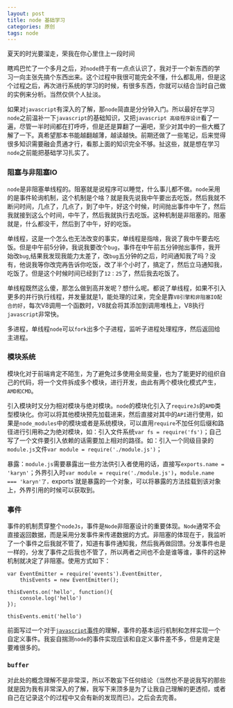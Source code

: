 ```yaml
---
layout: post
title: node 基础学习
categories: 原创
tags: node
---
```


夏天的时光要溜走，荣我在你心里住上一段时间

<!--more-->

瞎鸡巴忙了一个多月之后，对`node`终于有一点点认识了，我对于一个新东西的学习一向主张先搞个东西出来。这个过程中我很可能完全不懂，什么都乱用，但是这个过程之后，再次进行系统的学习的时候，有很多东西，你就可以结合当时自己做的实例来分析。当然仅供个人扯淡。

如果对`javascript`有深入的了解，那`node`简直是分分钟入门。所以最好在学习`node`之前温补一下`javascript`的基础知识，又把`javascript 高级程序设计`看了一遍，尽管一半时间都在打呼呼，但是还是算翻了一遍吧，至少对其中的一些大概了解了一下。真希望那本书能越翻越薄，越读越快。前期还做了一些笔记，后来觉得很多知识需要融会贯通才行，看那上面的知识完全不够。扯这些，就是想在学习`node`之前能把基础学习扎实了。

### 阻塞与非阻塞IO

`node`是非阻塞单线程的。阻塞就是说程序可以睡觉，什么事儿都不做。`node`采用的是事件轮询机制，这个机制是个啥？就是我先说我中午要出去吃饭，然后我就不断问时间，几点了，几点了，到了中午，好这个时候，时间抛出事件中午了，然后我就接到这么个时间，中午了，然后我就执行去吃饭。这种机制是非阻塞的。阻塞就是，什么都没干，然后到了中午，好的吃饭。

单线程，这是一个怎么也无法改变的事实，单线程是指啥，我说了我中午要去吃饭。但是中午前5分钟，我说我要改个`bug`，事件在中午前五分钟抛出事件，我开始改`bug`,结果我发现我能力太差了，改`bug`五分钟的之后，时间通知我了吗？没有，他说我等你改完再告诉你吃饭，改了半个小时了，搞定了，然后立马通知我，吃饭了。但是这个时候时间已经到了`12：25`了，然后我去吃饭了。

单线程既然这么傻，那怎么做到高并发呢？想什么呢。都说了单线程，如果不引入更多的并行执行线程，并发量就是1，能处理的过来，完全是靠`V8引擎和非阻塞IO配合的好`，每次V8调用一个函数时，V8就会将其添加到调用堆栈上，V8执行`javascript`非常快。

多进程，单线程`node`可以`fork`出多个子进程，监听子进程处理程序，然后返回给主进程。

### 模块系统

模块化对于前端肯定不陌生，为了避免过多使用全局变量，也为了能更好的组织自己的代码，将一个文件拆成多个模块，进行开发，由此有两个模块化模式产生，`AMD和CMD`。

引入模块时又分为相对模块与绝对模块。`node`的模块化引入了`requireJs`的`AMD`类型模块化。你可以将其他模块预先加载进来，然后直接对其中的`API`进行使用，如果是`node_modules`中的模块或者是系统模块，可以直用`require`不加任何后缀和路径进行引用称之为绝对模块，如：引入文件系统`var fs = require('fs')`；自己写了一个文件要引入依赖的话需要加上相对的路径。如：引入一个同级目录的`module.js`文件`var module = require('./module.js')`；

暴露：`module.js`需要暴露出一些方法供引入者使用的话，直接写`exports.name = 'karyn'`；外界引入时`var module = require('./module.js')`，`module.name === 'karyn'了，`exports`就是暴露的一个对象，可以将暴露的方法挂载到该对象上，外界引用的时候可以获取到。

### 事件

事件的机制贯穿整个`nodeJs`，事件是`Node`非阻塞设计的重要体现。`Node`通常不会直接返回数据，而是采用分发事件来传递数据的方式。非阻塞的体现在于，我监听了一个事件之后我就不管了，知道有事件通知我，然后我再做回馈。分发事件也是一样的，分发了事件之后我也不管了，所以两者之间也不会是谁等谁，事件的这种机制就决定了非阻塞。使用方式如下：

    var EventEmitter = require('events').EventEmitter,
        thisEvents = new EventEmitter();

    thisEvents.on('hello', function(){
        console.log('hello')
    });

    thisEvents.emit('hello')

前面写过一个对于[`javascript`事件](http://localhost:4000/2015-07/15/)的理解，事件的基本运行机制和怎样实现一个自定义事件。我妄自揣测`node`的事件实现应该和自定义事件差不多，但是肯定是要难很多的。

### `buffer`

对此处的概念理解不是非常深，所以不敢妄下任何结论（当然也不是说我写的那些就是因为我有非常深入的了解，我写下来顶多是为了让我自己理解的更透彻，或者自己在记录这个的过程中又会有新的发现而已）。之后会去完善。
